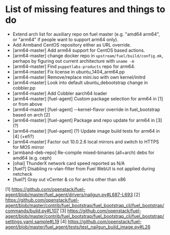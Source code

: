List of missing features and things to do
=========================================

* Extend arch list for auxiliary repo on fuel master (e.g. "amd64 arm64", or "arm64" if people want to support arm64 only).
* Add Armband CentOS repository either as URL override.
* [arm64-master] Add arm64 support for CentOS based actions.
* [arm64-master] change docker repo in `upstream/fuel/build/config.mk`, perhaps by figuring out current architecture with `uname -m`
* [arm64-master] Find `puppetlabs-products` repo for arm64.
* [arm64-master] Fix license in ubuntu_1404_arm64.pp
* [arm64-master] Remove/replace mini.iso with own kernel/initrd
* [arm64-master] Look into default ubuntu_debootstrap change in cobbler.pp
* [arm64-master] Add Cobbler aarch64 loader
* [arm64-master] [fuel-agent] Custom package selection for arm64 in [1] or from above
* [arm64-master] [fuel-agent] --kernel-flavor override in fuel_bootstrap based on arch [2]
* [arm64-master] [fuel-agent] Package and repo update for arm64 in [3] (?)
* [arm64-master] [fuel-agent] (?) Update image build tests for arm64 in [4] (+efi?)
* [arm64-master] Factor out 10.0.2.6 local mirrors and switch to HTTPS for MOS mirror
* [armband-deb-repo] Re-compile mixed-binaries (all+arch) debs for amd64 (e.g. ceph)
* [ohai] ThunderX network card speed reported as N/A
* [fuel?] Disabling rx-vlan-filter from Fuel WebUI is not applied during netcheck
* [fuel?] Gray out vCenter & co for archs other than x86

[1] https://github.com/openstack/fuel-agent/blob/master/fuel_agent/drivers/nailgun.py#L687-L693
[2] https://github.com/openstack/fuel-agent/blob/master/contrib/fuel_bootstrap/fuel_bootstrap_cli/fuel_bootstrap/commands/build.py#L107 
[3] https://github.com/openstack/fuel-agent/blob/master/contrib/fuel_bootstrap/fuel_bootstrap_cli/fuel_bootstrap/settings.yaml.sample#L19
[4] https://github.com/openstack/fuel-agent/blob/master/fuel_agent/tests/test_nailgun_build_image.py#L26
